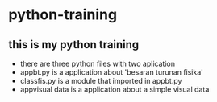 # python-training
## this is my python training
- there are three python files with two aplication
- appbt.py is a application about 'besaran turunan fisika'
- classfis.py is a module that imported in appbt.py
- appvisual data is a application about a simple visual data
